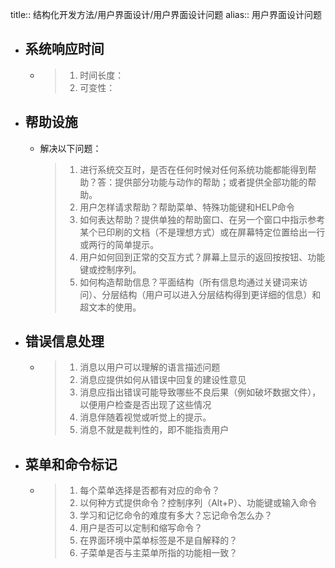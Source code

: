 title:: 结构化开发方法/用户界面设计/用户界面设计问题
alias:: 用户界面设计问题

- ## 系统响应时间
	- > 1. 时间长度：
	  > 2. 可变性：
- ## 帮助设施
	- 解决以下问题：
	  > 1. 进行系统交互时，是否在任何时候对任何系统功能都能得到帮助？答：提供部分功能与动作的帮助；或者提供全部功能的帮助。
	  > 2. 用户怎样请求帮助？帮助菜单、特殊功能键和HELP命令
	  > 3. 如何表达帮助？提供单独的帮助窗口、在另一个窗口中指示参考某个已印刷的文档（不是理想方式）或在屏幕特定位置给出一行或两行的简单提示。
	  > 4. 用户如何回到正常的交互方式？屏幕上显示的返回按按钮、功能键或控制序列。
	  > 5. 如何构造帮助信息？平面结构（所有信息均通过关键词来访问）、分层结构（用户可以进入分层结构得到更详细的信息）和超文本的使用。
- ## 错误信息处理
	- > 1. 消息以用户可以理解的语言描述问题
	  > 2. 消息应提供如何从错误中回复的建设性意见
	  > 3. 消息应指出错误可能导致哪些不良后果（例如破坏数据文件），以便用户检查是否出现了这些情况
	  > 4. 消息伴随着视觉或听觉上的提示。
	  > 5. 消息不就是裁判性的，即不能指责用户
- ## 菜单和命令标记
	- > 1. 每个菜单选择是否都有对应的命令？
	  > 2. 以何种方式提供命令？控制序列（Alt+P）、功能键或输入命令
	  > 3. 学习和记忆命令的难度有多大？忘记命令怎么办？
	  > 4. 用户是否可以定制和缩写命令？
	  > 5. 在界面环境中菜单标签是不是自解释的？
	  > 6. 子菜单是否与主菜单所指的功能相一致？